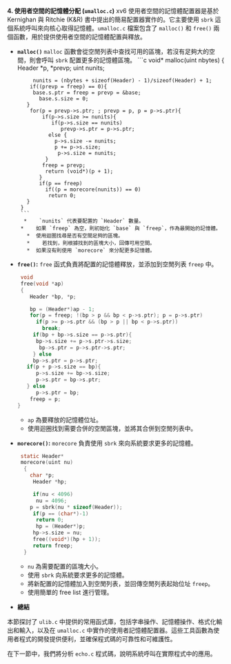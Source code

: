 
**4. 使用者空間的記憶體分配 (`umalloc.c`)**
   xv6 使用者空間的記憶體配置器是基於 Kernighan 與 Ritchie (K&R) 書中提出的簡易配置器實作的。它主要使用 `sbrk` 這個系統呼叫來向核心取得記憶體。`umalloc.c` 檔案包含了 `malloc()` 和 `free()` 兩個函數，用於提供使用者空間的記憶體配置與釋放。

 * **`malloc()`**
     `malloc` 函數會從空閒列表中查找可用的區塊，若沒有足夠大的空間，則會呼叫 `sbrk` 配置更多的記憶體區塊。
        ```c
         void*
         malloc(uint nbytes)
         {
           Header *p, *prevp;
            uint nunits;

            nunits = (nbytes + sizeof(Header) - 1)/sizeof(Header) + 1;
           if((prevp = freep) == 0){
            base.s.ptr = freep = prevp = &base;
              base.s.size = 0;
          }
           for(p = prevp->s.ptr; ; prevp = p, p = p->s.ptr){
               if(p->s.size >= nunits){
                  if(p->s.size == nunits)
                     prevp->s.ptr = p->s.ptr;
                 else {
                   p->s.size -= nunits;
                   p += p->s.size;
                    p->s.size = nunits;
                }
               freep = prevp;
                return (void*)(p + 1);
              }
              if(p == freep)
                if((p = morecore(nunits)) == 0)
                 return 0;
          }
        }
        ```
         *    `nunits` 代表要配置的 `Header` 數量。
        *    如果 `freep` 為空，則初始化 `base` 與 `freep`，作為最開始的記憶體。
          *  使用迴圈找尋是否有空間足夠的區塊。
          *    若找到，則根據找到的區塊大小，回傳可用空間。
          *  如果沒有則使用 `morecore` 來分配更多記憶體。
  *  **`free()`:**
       `free` 函式負責將配置的記憶體釋放，並添加到空閒列表 `freep` 中。
      ```c
       void
       free(void *ap)
       {
          Header *bp, *p;

          bp = (Header*)ap - 1;
          for(p = freep; !(bp > p && bp < p->s.ptr); p = p->s.ptr)
            if(p >= p->s.ptr && (bp > p || bp < p->s.ptr))
              break;
           if(bp + bp->s.size == p->s.ptr){
            bp->s.size += p->s.ptr->s.size;
             bp->s.ptr = p->s.ptr->s.ptr;
           } else
           bp->s.ptr = p->s.ptr;
         if(p + p->s.size == bp){
            p->s.size += bp->s.size;
            p->s.ptr = bp->s.ptr;
         } else
            p->s.ptr = bp;
          freep = p;
      }
      ```
     *  `ap` 為要釋放的記憶體位址。
      *   使用迴圈找到需要合併的空閒區塊，並將其合併到空閒列表中。
 *   **`morecore()`:**
    `morecore` 負責使用 `sbrk` 來向系統要求更多的記憶體。
     ```c
      static Header*
      morecore(uint nu)
       {
         char *p;
          Header *hp;

          if(nu < 4096)
           nu = 4096;
         p = sbrk(nu * sizeof(Header));
          if(p == (char*)-1)
           return 0;
           hp = (Header*)p;
          hp->s.size = nu;
          free((void*)(hp + 1));
          return freep;
       }
     ```
      * `nu` 為需要配置的區塊大小。
      *  使用 `sbrk` 向系統要求更多的記憶體。
      *  將新配置的記憶體加入到空閒列表，並回傳空閒列表起始位址 `freep`。
     *  使用簡單的 free list 進行管理。

*  **總結**

  本節探討了 `ulib.c` 中提供的常用函式庫，包括字串操作、記憶體操作、格式化輸出和輸入，以及在 `umalloc.c` 中實作的使用者記憶體配置器。這些工具函數為使用者程式的開發提供便利，並確保程式碼的可靠性和可維護性。

在下一節中，我們將分析 `echo.c` 程式碼，說明系統呼叫在實際程式中的應用。
